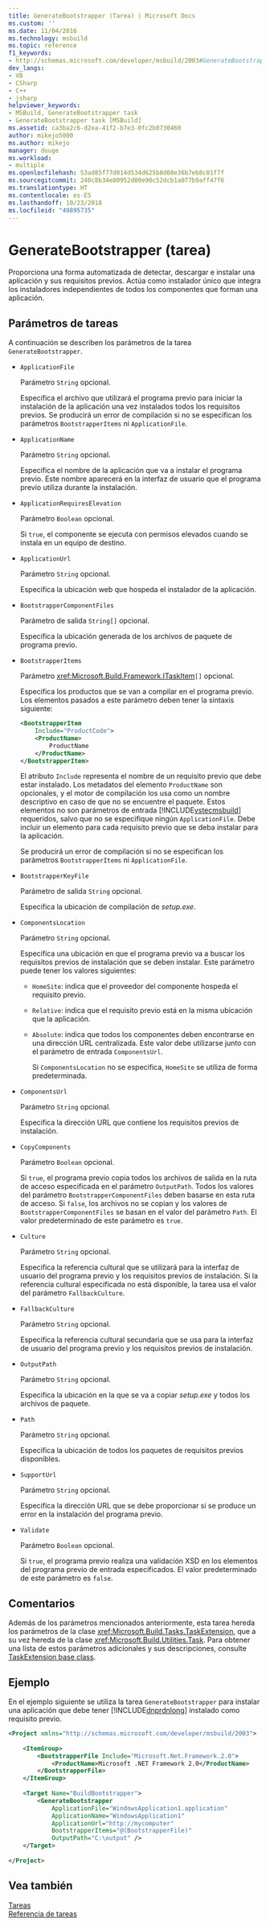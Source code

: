 ```yaml
---
title: GenerateBootstrapper (Tarea) | Microsoft Docs
ms.custom: ''
ms.date: 11/04/2016
ms.technology: msbuild
ms.topic: reference
f1_keywords:
- http://schemas.microsoft.com/developer/msbuild/2003#GenerateBootstrapper
dev_langs:
- VB
- CSharp
- C++
- jsharp
helpviewer_keywords:
- MSBuild, GenerateBootstrapper task
- GenerateBootstrapper task [MSBuild]
ms.assetid: ca3ba2c6-d2ea-41f2-b7e3-0fc2b0730460
author: mikejo5000
ms.author: mikejo
manager: douge
ms.workload:
- multiple
ms.openlocfilehash: 53ad85f77d014d534d625b8d08e36b7eb8c01f7f
ms.sourcegitcommit: 240c8b34e80952d00e90c52dcb1a077b9aff47f6
ms.translationtype: HT
ms.contentlocale: es-ES
ms.lasthandoff: 10/23/2018
ms.locfileid: "49895735"
---
```

# <a name="generatebootstrapper-task"></a>GenerateBootstrapper (tarea)
Proporciona una forma automatizada de detectar, descargar e instalar una aplicación y sus requisitos previos. Actúa como instalador único que integra los instaladores independientes de todos los componentes que forman una aplicación.  
  
## <a name="task-parameters"></a>Parámetros de tareas  
 A continuación se describen los parámetros de la tarea `GenerateBootstrapper`.  
  
- `ApplicationFile`  
  
   Parámetro `String` opcional.  
  
   Especifica el archivo que utilizará el programa previo para iniciar la instalación de la aplicación una vez instalados todos los requisitos previos. Se producirá un error de compilación si no se especifican los parámetros `BootstrapperItems` ni `ApplicationFile`.  
  
- `ApplicationName`  
  
   Parámetro `String` opcional.  
  
   Especifica el nombre de la aplicación que va a instalar el programa previo. Este nombre aparecerá en la interfaz de usuario que el programa previo utiliza durante la instalación.  
  
- `ApplicationRequiresElevation`  
  
   Parámetro `Boolean` opcional.  
  
   Si `true`, el componente se ejecuta con permisos elevados cuando se instala en un equipo de destino.  
  
- `ApplicationUrl`  
  
   Parámetro `String` opcional.  
  
   Especifica la ubicación web que hospeda el instalador de la aplicación.  
  
- `BootstrapperComponentFiles`  
  
   Parámetro de salida `String[]` opcional.  
  
   Especifica la ubicación generada de los archivos de paquete de programa previo.  
  
- `BootstrapperItems`  
  
   Parámetro <xref:Microsoft.Build.Framework.ITaskItem>`[]` opcional.  
  
   Especifica los productos que se van a compilar en el programa previo. Los elementos pasados a este parámetro deben tener la sintaxis siguiente:  
  
  ```xml  
  <BootstrapperItem  
      Include="ProductCode">  
      <ProductName>  
          ProductName  
      </ProductName>  
  </BootstrapperItem>  
  ```  
  
   El atributo `Include` representa el nombre de un requisito previo que debe estar instalado. Los metadatos del elemento `ProductName` son opcionales, y el motor de compilación los usa como un nombre descriptivo en caso de que no se encuentre el paquete. Estos elementos no son parámetros de entrada [!INCLUDE[vstecmsbuild](../extensibility/internals/includes/vstecmsbuild_md.md)] requeridos, salvo que no se especifique ningún `ApplicationFile`. Debe incluir un elemento para cada requisito previo que se deba instalar para la aplicación.  
  
   Se producirá un error de compilación si no se especifican los parámetros `BootstrapperItems` ni `ApplicationFile`.  
  
- `BootstrapperKeyFile`  
  
   Parámetro de salida `String` opcional.  
  
   Especifica la ubicación de compilación de *setup.exe*.  
  
- `ComponentsLocation`  
  
   Parámetro `String` opcional.  
  
   Especifica una ubicación en que el programa previo va a buscar los requisitos previos de instalación que se deben instalar. Este parámetro puede tener los valores siguientes:  
  
  - `HomeSite`: indica que el proveedor del componente hospeda el requisito previo.  
  
  - `Relative`: indica que el requisito previo está en la misma ubicación que la aplicación.  
  
  - `Absolute`: indica que todos los componentes deben encontrarse en una dirección URL centralizada. Este valor debe utilizarse junto con el parámetro de entrada `ComponentsUrl`.  
  
    Si `ComponentsLocation` no se especifica, `HomeSite` se utiliza de forma predeterminada.  
  
- `ComponentsUrl`  
  
   Parámetro `String` opcional.  
  
   Especifica la dirección URL que contiene los requisitos previos de instalación.  
  
- `CopyComponents`  
  
   Parámetro `Boolean` opcional.  
  
   Si `true`, el programa previo copia todos los archivos de salida en la ruta de acceso especificada en el parámetro `OutputPath`. Todos los valores del parámetro `BootstrapperComponentFiles` deben basarse en esta ruta de acceso. Si `false`, los archivos no se copian y los valores de `BootstrapperComponentFiles` se basan en el valor del parámetro `Path`.  El valor predeterminado de este parámetro es `true`.  
  
- `Culture`  
  
   Parámetro `String` opcional.  
  
   Especifica la referencia cultural que se utilizará para la interfaz de usuario del programa previo y los requisitos previos de instalación. Si la referencia cultural especificada no está disponible, la tarea usa el valor del parámetro `FallbackCulture`.  
  
- `FallbackCulture`  
  
   Parámetro `String` opcional.  
  
   Especifica la referencia cultural secundaria que se usa para la interfaz de usuario del programa previo y los requisitos previos de instalación.  
  
- `OutputPath`  
  
   Parámetro `String` opcional.  
  
   Especifica la ubicación en la que se va a copiar *setup.exe* y todos los archivos de paquete.  
  
- `Path`  
  
   Parámetro `String` opcional.  
  
   Especifica la ubicación de todos los paquetes de requisitos previos disponibles.  
  
- `SupportUrl`  
  
   Parámetro `String` opcional.  
  
   Especifica la dirección URL que se debe proporcionar si se produce un error en la instalación del programa previo.  
  
- `Validate`  
  
   Parámetro `Boolean` opcional.  
  
   Si `true`, el programa previo realiza una validación XSD en los elementos del programa previo de entrada especificados. El valor predeterminado de este parámetro es `false`.  
  
## <a name="remarks"></a>Comentarios  
 Además de los parámetros mencionados anteriormente, esta tarea hereda los parámetros de la clase <xref:Microsoft.Build.Tasks.TaskExtension>, que a su vez hereda de la clase <xref:Microsoft.Build.Utilities.Task>. Para obtener una lista de estos parámetros adicionales y sus descripciones, consulte [TaskExtension base class](../msbuild/taskextension-base-class.md).  
  
## <a name="example"></a>Ejemplo  
 En el ejemplo siguiente se utiliza la tarea `GenerateBootstrapper` para instalar una aplicación que debe tener [!INCLUDE[dnprdnlong](../code-quality/includes/dnprdnlong_md.md)] instalado como requisito previo.  
  
```xml  
<Project xmlns="http://schemas.microsoft.com/developer/msbuild/2003">  
  
    <ItemGroup>  
        <BootstrapperFile Include="Microsoft.Net.Framework.2.0">  
            <ProductName>Microsoft .NET Framework 2.0</ProductName>  
        </BootstrapperFile>  
    </ItemGroup>  
  
    <Target Name="BuildBootstrapper">  
        <GenerateBootstrapper  
            ApplicationFile="WindowsApplication1.application"  
            ApplicationName="WindowsApplication1"  
            ApplicationUrl="http://mycomputer"  
            BootstrapperItems="@(BootstrapperFile)"  
            OutputPath="C:\output" />  
    </Target>  
  
</Project>  
```  
  
## <a name="see-also"></a>Vea también  
 [Tareas](../msbuild/msbuild-tasks.md)   
 [Referencia de tareas](../msbuild/msbuild-task-reference.md)